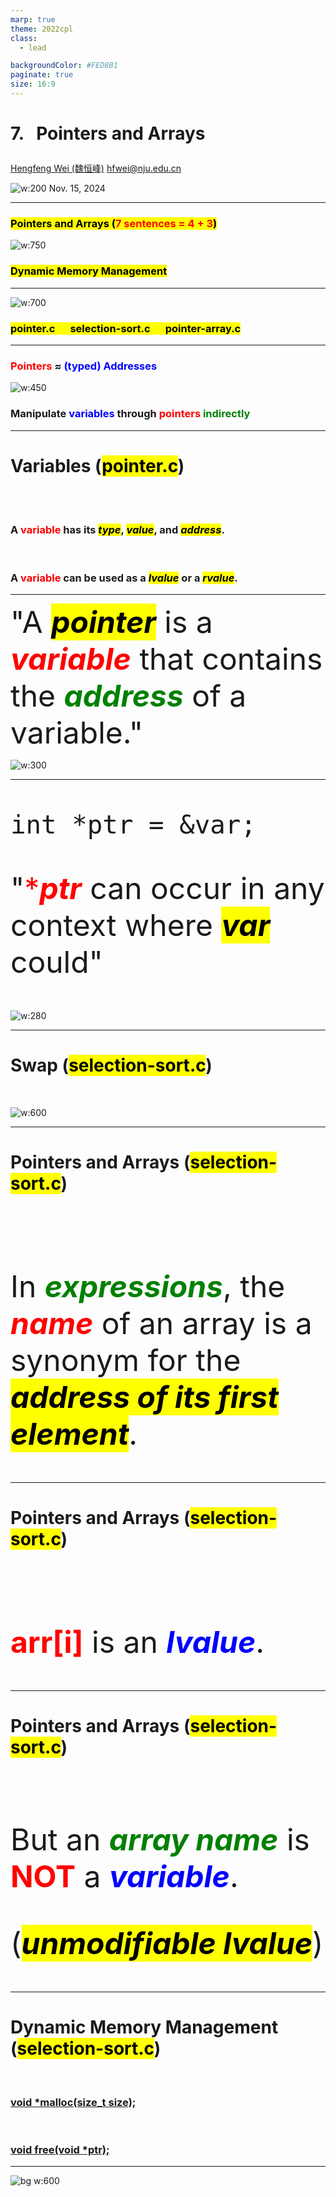 ```yaml
---
marp: true
theme: 2022cpl
class:
  - lead

backgroundColor: #FED8B1
paginate: true
size: 16:9
---
```

# <p id = "small-caps">7. &nbsp; Pointers and Arrays</p>

[Hengfeng Wei (魏恒峰)](https://hengxin.github.io/)
hfwei@nju.edu.cn

![w:200](figs/C.png)
Nov. 15, 2024

<!-- ---
# Review
</br>

### <font color = red>Recursion</font> (<mark>mergesort.c</mark>)
<br>

### <font color = blue>Data Types</font> -->

---
### <mark>Pointers and Arrays (<font color = red>7 sentences = 4 + 3</font>)</mark>

![w:750](figs/C-Pointers.png)

### <mark>Dynamic Memory Management</mark>

<!-- ---
# Overview

![w:600](figs/C++-Pointers.png) &emsp; ![w:450](figs/Java-Pointers.jpg) -->

---
![w:700](figs/lets-code.jpeg)

### <mark>pointer.c &emsp; selection-sort.c &emsp; pointer-array.c</mark>

---
### <font color = red>Pointers</font> $\approx$ <font color = blue> (typed) Addresses</font>

![w:450](figs/nju-pointer.webp)

### Manipulate <font color = blue>variables</font> through <font color = red>pointers</font> <font color = green>indirectly</font>

---
# Variables (<mark>pointer.c</mark>)
<br>
<br>

### A <font color = red>variable</font> has its <mark>*type*</mark>, <mark>*value*</mark>, and <mark>*address*</mark>.
<br>

### A <font color = red>variable</font> can be used as a <mark>*lvalue*</mark> or a <mark>*rvalue*</mark>.

---
<font size = 12>

"A <mark>***pointer***</mark> is a <font color = red>***variable***</font> that
contains the <font color = green>***address***</font> of a variable."
</font>

![w:300](figs/KR.jpg)

---
<font size = 12>

<code>int *ptr = &var;</code>

"<font color = red>****ptr***</font> can occur in any context where <mark>***var***</mark> could"

</font>

![w:280](figs/KR.jpg)

---
# Swap (<mark>selection-sort.c</mark>)
<br>

![w:600](figs/swap.jpeg)

---
# Pointers and Arrays (<mark>selection-sort.c</mark>)
<br>
<br>
<br>

<font size = 50>

In <font color = green>***expressions***</font>, the <font color = red>***name***</font> of an array is a synonym for the <mark>***address of its first element***</mark>.

</font>

---
# Pointers and Arrays (<mark>selection-sort.c</mark>)
<br>
<br>
<br>

<font size = 50>

<font color = red>**arr[i]**</font> is an <font color = blue>***lvalue***</font>.

</font>

---
# Pointers and Arrays (<mark>selection-sort.c</mark>)
<br>
<br>

<font size = 50>

But an <font color = green>***array name*** </font> is <font color = red>**NOT**</font> a <font color = blue>***variable***</font>.

(<mark>***unmodifiable lvalue***</mark>)

</font>

---
# Dynamic Memory Management (<mark>selection-sort.c</mark>)
<br>

### [void *malloc(size_t size);](https://en.cppreference.com/w/c/memory/malloc)
<br>

### [void free(void *ptr);](https://en.cppreference.com/w/c/memory/free)

<!-- ---
# Returning Pointers from Functions (<mark>merge.c</mark>)

![w:800](figs/merge-arrays.png)

---
# Returning Multiple Values from Functions (<mark>scanf.c</mark>)
<br>
<br>
<br>

### <mark>while (<font color = red>scanf</font>("%d", \&numbers[++len]) != EOF);
</mark> -->

---
![bg w:600](figs/see-you.jpeg)